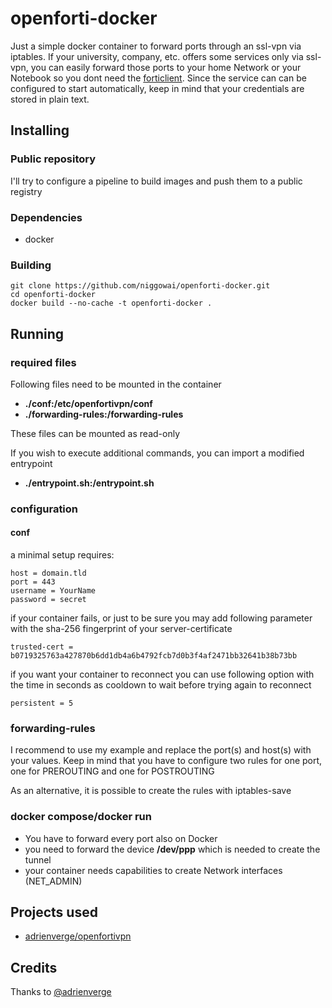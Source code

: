# openforti-docker

Just a simple docker container to forward ports through an ssl-vpn via iptables.
If your university, company, etc. offers some services only via ssl-vpn,
you can easily forward those ports to your home Network or your Notebook so you dont need the [forticlient](https://www.fortinet.com/support/product-downloads#vpn). Since the service can can be configured to start automatically, keep in mind that your credentials are stored in plain text.

## Installing

### Public repository

I'll try to configure a pipeline to build images and push them to a public registry

### Dependencies

- docker

### Building

~~~
git clone https://github.com/niggowai/openforti-docker.git
cd openforti-docker
docker build --no-cache -t openforti-docker .
~~~

## Running

### required files

Following files need to be mounted in the container

 - **./conf:/etc/openfortivpn/conf**
 - **./forwarding-rules:/forwarding-rules**

These files can be mounted as read-only

If you wish to execute additional commands, you can import a modified entrypoint

- **./entrypoint.sh:/entrypoint.sh**

### configuration

#### conf

a minimal setup requires:

~~~
host = domain.tld
port = 443
username = YourName
password = secret
~~~

if your container fails, or just to be sure you may add following parameter with the sha-256 fingerprint of your server-certificate

~~~
trusted-cert = b0719325763a427870b6dd1db4a6b4792fcb7d0b3f4af2471bb32641b38b73bb
~~~

if you want your container to reconnect you can use following option with the time in seconds as cooldown to wait before trying again to reconnect

~~~
persistent = 5
~~~

### forwarding-rules

I recommend to use my example and replace the port(s) and host(s) with your values.
Keep in mind that you have to configure two rules for one port, one for PREROUTING and one for POSTROUTING

As an alternative, it is possible to create the rules with iptables-save

### docker compose/docker run

- You have to forward every port also on Docker
- you need to forward the device **/dev/ppp** which is needed to create the tunnel
- your container needs capabilities to create Network interfaces (NET_ADMIN)

## Projects used

- [adrienverge/openfortivpn](https://github.com/adrienverge/openfortivpn)

## Credits

Thanks to [@adrienverge](https://github.com/adrienverge)